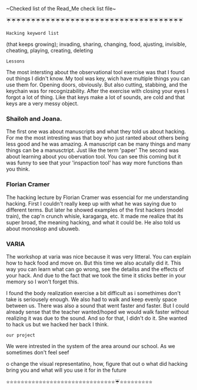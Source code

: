 ~Checked list of the Read_Me check list file~

:umbrella::umbrella::umbrella::umbrella::umbrella::umbrella::umbrella::umbrella::umbrella::umbrella::umbrella::umbrella::umbrella::umbrella::umbrella::umbrella::umbrella::umbrella::umbrella::umbrella::umbrella::umbrella::umbrella::umbrella::umbrella::umbrella::umbrella::umbrella::umbrella::umbrella::umbrella::umbrella::umbrella::umbrella::umbrella::umbrella:
	
	Hacking keyword list  
(that keeps growing); invading, sharing, changing, food, ajusting, invisible, cheating, playing, creating, deleting

	Lessons
The most intersting about the observational tool exercise was that I found out things I didn't know. 
My tool was key, wich have multiple things you can use them for. Opening doors, obviously. 
But also cutting, stabbing, and the keychain was for recognizability. After the exercise with closing your eyes I forgot a lot of thing.
Like that keys make a lot of sounds, are cold and that keys are a very messy object.

### Shailoh and Joana.
The first one was about manuscripts and what they told us about hacking. 
    For me the most intresting was that boy who just ranted about others being less good and he was amazing.
    A manuscript can be many things and many things can be a manusctript. Just like the term 'paper'
The second was about learning about you obervation tool.
    You can see this coming but it was funny to see that your 'inspaction tool' has way more functions than you think. 

### Florian Cramer
The hacking lecture by Florian Cramer was essencial for me understanding hacking. First I couldn't really keep up with what he was saying due to different terms.
But later he showed examples of the first hackers (model train), the cap'n crunch whisle, karagarga, etc. 
It made me realize that its super broad, the meaning hacking, and what it could be. He also told us about monoskop and ubuweb.

### VARIA
The workshop at varia was nice because it was very litteral. You can explain how to hack food and move on.
But this time we also acutally did it. This way you can learn what can go wrong, see the detailss and the effects of your hack.
And due to the fact that we took the time it sticks better in your memory so I won't forget this.

I found the body realization exercise a bit difficult as i somethimes don't take is seriousely enough.
We also had to walk and keep evenly space between us. There was also a sound that went faster and faster.
But I could already sense that the teacher wanted/hoped we would walk faster without realizing it was due to the sound.
And so for that, I didn't do it. She wanted to hack us but we hacked her back I think.

	our project
	
We were intrested in the system of the area around our school.
As we sometimes don't feel seef



o change the visual representatino, how, figure that out
o what did hacking bring you and what will you use it for in the future

:star::star::star::star::star::star::star::star::star::star::star::star::star::star::star::star::star::star::star::star::star::star::star::star::star::star::star::star::star::star::umbrella::star::star::star::star::star::star::star::star::star:
